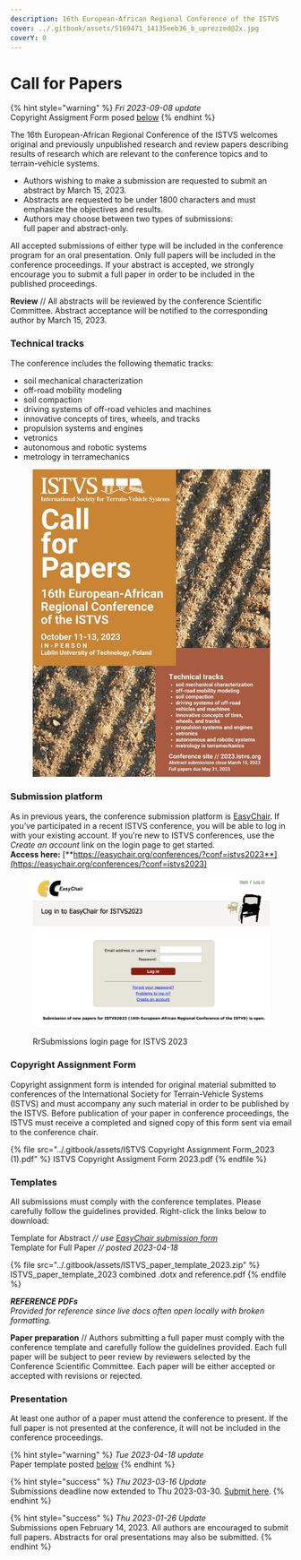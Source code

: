 ```yaml
---
description: 16th European-African Regional Conference of the ISTVS
cover: ../.gitbook/assets/5169471_14135eeb36_b_uprezzed@2x.jpg
coverY: 0
---
```


# Call for Papers

{% hint style="warning" %}
_Fri 2023-09-08 update_\
Copyright Assigment Form posed [below](call-for-papers.md#copyright-assignment-form)
{% endhint %}

The 16th European-African Regional Conference of the ISTVS welcomes original and previously unpublished research and review papers describing results of research which are relevant to the conference topics and to terrain-vehicle systems.

* Authors wishing to make a submission are requested to submit an abstract by March 15, 2023.&#x20;
* Abstracts are requested to be under 1800 characters and must emphasize the objectives and results.&#x20;
* Authors may choose between two types of submissions: \
  full paper and abstract-only.&#x20;

All accepted submissions of either type will be included in the conference program for an oral presentation. Only full papers will be included in the conference proceedings. If your abstract is accepted, we strongly encourage you to submit a full paper in order to be included in the published proceedings.

**Review** // All abstracts will be reviewed by the conference Scientific Committee. Abstract acceptance will be notified to the corresponding author by March 15, 2023.

### **Technical tracks**

The conference includes the following thematic tracks:

* soil mechanical characterization
* off-road mobility modeling
* soil compaction
* driving systems of off-road vehicles and machines
* innovative concepts of tires, wheels, and tracks
* propulsion systems and engines
* vetronics
* autonomous and robotic systems
* metrology in terramechanics

<figure><img src="../.gitbook/assets/2023-ISTVS-LUBLIN_CFPv3.jpg" alt=""><figcaption></figcaption></figure>

### **Submission platform**

As in previous years, the conference submission platform is [EasyChair](https://easychair.org/conferences/?conf=istvs2023). If you’ve participated in a recent ISTVS conference, you will be able to log in with your existing account. If you’re new to ISTVS conferences, use the _Create an account_ link on the login page to get started. \
**Access here:** [**https://easychair.org/conferences/?conf=istvs2023**](https://easychair.org/conferences/?conf=istvs2023)

<figure><img src="../.gitbook/assets/Xnapper-2023-02-13-15.05.04-9165290C-0EAB-4BE2-AB6D-7CCBF315C5BD.png" alt=""><figcaption><p>RrSubmissions login page for ISTVS 2023</p></figcaption></figure>

### Copyright Assignment Form

Copyright assignment form is intended for original material submitted to conferences of the International Society for Terrain-Vehicle Systems (ISTVS) and must accompany any such material in order to be published by the ISTVS. Before publication of your paper in conference proceedings, the ISTVS must receive a completed and signed copy of this form sent via email to the conference chair.

{% file src="../.gitbook/assets/ISTVS Copyright Assignment Form_2023 (1).pdf" %}
ISTVS Copyright Assigment Form 2023.pdf
{% endfile %}

### **Templates**

All submissions must comply with the conference templates. Please carefully follow the guidelines provided. Right-click the links below to download:

Template for Abstract _// use_ [_EasyChair submission form_](https://easychair.org/conferences/?conf=istvs2023)\
Template for Full Paper _// posted 2023-04-18_

{% file src="../.gitbook/assets/ISTVS_paper_template_2023.zip" %}
ISTVS\_paper\_template\_2023 combined .dotx and reference.pdf
{% endfile %}

_**REFERENCE PDFs**_\
_Provided for reference since live docs often open locally with broken formatting._

**Paper preparation** // Authors submitting a full paper must comply with the conference template and carefully follow the guidelines provided. Each full paper will be subject to peer review by reviewers selected by the Conference Scientific Committee. Each paper will be either accepted or accepted with revisions or rejected.

### **Presentation**

At least one author of a paper must attend the conference to present. If the full paper is not presented at the conference, it will not be included in the conference proceedings.

{% hint style="warning" %}
_Tue 2023-04-18 update_\
Paper template posted [below](call-for-papers.md#templates)
{% endhint %}

{% hint style="success" %}
_Thu 2023-03-16 Update_\
Submissions deadline now extended to Thu 2023-03-30. [Submit here](https://easychair.org/conferences/?conf=istvs2023).
{% endhint %}

{% hint style="success" %}
_Thu 2023-01-26 Update_\
Submissions open February 14, 2023. All authors are encouraged to submit full papers. Abstracts for oral presentations may also be submitted.
{% endhint %}
